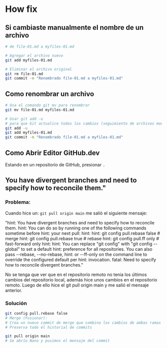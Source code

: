 # How fix
## Si cambiaste manualmente el nombre de un archivo
```bash
# de file-01.md a myfiles-01.md

# Agregar el archivo nuevo
git add myfiles-01.md

# Eliminar el archivo original
git rm file-01.md
git commit -m "Renombrado file-01.md a myfiles-01.md"
```

## Como renombrar un archivo
```bash
# Usa el comando git mv para renombrar
git mv file-01.md myfiles-01.md

# Usar git add -u
# para que Git actualice todos los cambios (seguimiento de archivos modificados y eliminados).
git add -u
git add myfiles-01.md
git commit -m "Renombrado file-01.md a myfiles-01.md"
```
## Como Abrir Editor GitHub.dev
Estando en un repositorio de GitHub, presionar ```.``` 

## You have divergent branches and need to specify how to reconcile them."
### Problema: 
Cuando hice un: ```git pull origin main``` me salió el siguiente mensaje:

"hint: You have divergent branches and need to specify how to reconcile them.
hint: You can do so by running one of the following commands sometime before
hint: your next pull:
hint:
hint:   git config pull.rebase false  # merge
hint:   git config pull.rebase true   # rebase
hint:   git config pull.ff only       # fast-forward only
hint:
hint: You can replace "git config" with "git config --global" to set a default
hint: preference for all repositories. You can also pass --rebase, --no-rebase,
hint: or --ff-only on the command line to override the configured default per
hint: invocation.
fatal: Need to specify how to reconcile divergent branches."

No se tenga que ver que en el repositorio remoto no tenia los últimos cambios del repositorio local, además hice unos cambios en el repositorio remoto.
Luego de ello hice el git pull origin main y me salió el mensaje anterior.

### Solución
```bash
git config pull.rebase false
# Merge (Fusionar):
# Crea un nuevo commit de merge que combina los cambios de ambas ramas
# Preserva todo el historial de commits

git pull origin main
# Se abrío Nano y pusimos el mensaje del commit
```